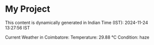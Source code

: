 # My Project

This content is dynamically generated in Indian Time (IST): 2024-11-24 13:27:56 IST


Current Weather in Coimbatore:
Temperature: 29.88 °C
Condition: haze
